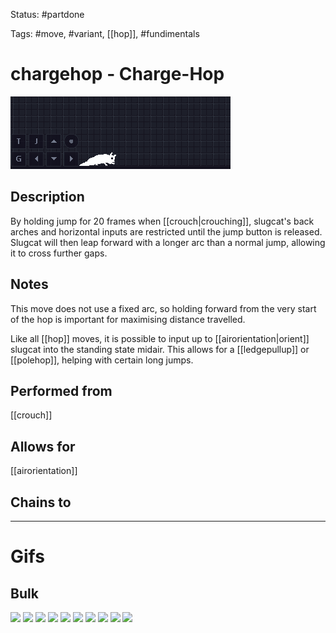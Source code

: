Status: #partdone

Tags: #move, #variant, [[hop]], #fundimentals

# chargehop - Charge-Hop
<img src=https://raw.githubusercontent.com/LauraHannah44/Rain-World-Movement/main/Files/chargehop_header.gif>

## Description
By holding jump for 20 frames when [[crouch|crouching]], slugcat's back arches and horizontal inputs are restricted until the jump button is released. Slugcat will then leap forward with a longer arc than a normal jump, allowing it to cross further gaps.

## Notes
This move does not use a fixed arc, so holding forward from the very start of the hop is important for maximising distance travelled.

Like all [[hop]] moves, it is possible to input up to [[airorientation|orient]] slugcat into the standing state midair. This allows for a [[ledgepullup]] or [[polehop]], helping with certain long jumps.

## Performed from
[[crouch]]

## Allows for
[[airorientation]]

## Chains to


___
# Gifs
## Bulk
<img src=https://raw.githubusercontent.com/LauraHannah44/Rain-World-Movement/main/Files/chargehop_0.gif>

<img src=https://raw.githubusercontent.com/LauraHannah44/Rain-World-Movement/main/Files/chargehop_1.gif>

<img src=https://raw.githubusercontent.com/LauraHannah44/Rain-World-Movement/main/Files/chargehop_2.gif>

<img src=https://raw.githubusercontent.com/LauraHannah44/Rain-World-Movement/main/Files/chargehop_3.gif>

<img src=https://raw.githubusercontent.com/LauraHannah44/Rain-World-Movement/main/Files/chargehop_4.gif>

<img src=https://raw.githubusercontent.com/LauraHannah44/Rain-World-Movement/main/Files/chargehop_5.gif>

<img src=https://raw.githubusercontent.com/LauraHannah44/Rain-World-Movement/main/Files/chargehop_6.gif>

<img src=https://raw.githubusercontent.com/LauraHannah44/Rain-World-Movement/main/Files/chargehop_7.gif>

<img src=https://raw.githubusercontent.com/LauraHannah44/Rain-World-Movement/main/Files/chargehop_8.gif>

<img src=https://raw.githubusercontent.com/LauraHannah44/Rain-World-Movement/main/Files/chargehop_9.gif>
